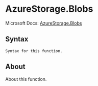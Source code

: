 ---
---

# AzureStorage.Blobs

Microsoft Docs: [AzureStorage.Blobs](https://docs.microsoft.com/en-us/powerquery-m/azurestorage-blobs)

## Syntax

```
Syntax for this function.
```

## About

About this function.


